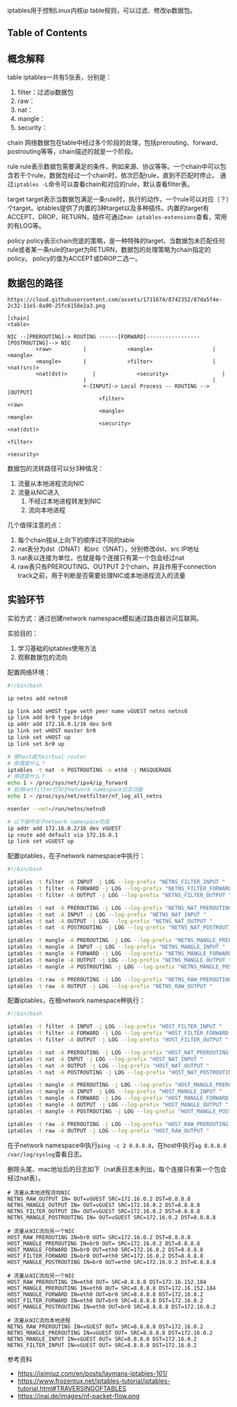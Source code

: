 iptables用于控制Linux内核ip table规则，可以过滤、修改ip数据包。

## Table of Contents

## 概念解释

table
iptables一共有5张表，分别是：

1. filter：过滤ip数据包
2. raw：
3. nat：
4. mangle：
5. security：

chain
网络数据包在table中经过多个阶段的处理，包括prerouting、forward、postrouting等等，chain描述的就是一个阶段。

rule
rule表示数据包需要满足的条件，例如来源、协议等等。一个chain中可以包含若干个rule，数据包经过一个chain时，依次匹配rule，直到不匹配时停止。
通过`iptables -L`命令可以查看chain和对应的rule，默认查看filter表。

target
target表示当数据包满足一条rule时，执行的动作，一个rule可以对应（？）个target。iptables提供了内置的3种target以及多种插件。内置的target有ACCEPT、DROP、RETURN，插件可通过`man iptables-extensions`查看，常用的有LOG等。

policy
policy表示chain兜底的策略，是一种特殊的target，当数据包未匹配任何rule或者某一条rule的target为RETURN，数据包的处理策略为chain指定的policy。
policy的值为ACCEPT或DROP二选一。

## 数据包的路径

```
https://cloud.githubusercontent.com/assets/1711674/8742352/87da5f4e-2c32-11e5-8a90-25fc6158e2a3.png

[chain]
<table>

NIC --[PREROUTING]-> ROUTING ------[FORWARD]-----------------[POSTROUTING]--> NIC
         <raw>          |             <mangle>                   |  <mangle>
         <mangle>       |             <filter>                   |  <nat(src)>
         <nat(dst)>        |             <security>                 |  
                        |                                        |   
                        +-[INPUT]-> Local Process -- ROUTING -->[OUTPUT]
                             <filter>                              <raw>
                             <mangle>                              <mangle>
                             <security>                            <nat(dst)>
                                                                   <filter>
                                                                   <security>
```

数据包的流转路径可以分3种情况：

1. 流量从本地进程流向NIC
2. 流量从NIC进入
   1. 不经过本地进程转发到NIC
   2. 流向本地进程

几个值得注意的点：

1. 每个chain按从上向下的顺序过不同的table
2. nat表分为dst（DNAT）和src（SNAT），分别修改dst、src IP地址
3. nat表以连接为单位，也就是每个连接只有第一个包会经过nat
4. raw表只有PREROUTING、OUTPUT 2个chain，并且作用于connection track之前，用于判断是否需要处理NIC或本地进程流入的流量

## 实验环节

实验方式：通过创建network namespace模拟通过路由器访问互联网。

实验目的：

1. 学习基础的iptables使用方法
2. 观察数据包的流向

配置网络环境：

```bash
#!/bin/bash

ip netns add netns0

ip link add vHOST type veth peer name vGUEST netns netns0
ip link add br0 type bridge
ip addr add 172.16.0.1/16 dev br0
ip link set vHOST master br0
ip link set vHOST up
ip link set br0 up

# 使host成为virtual router
# 原理是什么？
iptables -t nat -A POSTROUTING -o eth0 -j MASQUERADE
# 用途是什么？
echo 1 > /proc/sys/net/ipv4/ip_forward
# 启用netfilter打印子network namespace日志功能
echo 1 > /proc/sys/net/netfilter/nf_log_all_netns

nsenter --net=/run/netns/netns0

# 以下操作在子network namespace完成
ip addr add 172.16.0.2/16 dev vGUEST
ip route add default via 172.16.0.1
ip link set vGUEST up
```

配置iptables，在子network namespace中执行：

```bash
#!/bin/bash

iptables -t filter -A INPUT -j LOG --log-prefix "NETNS_FILTER_INPUT "
iptables -t filter -A FORWARD -j LOG --log-prefix "NETNS_FILTER_FORWARD "
iptables -t filter -A OUTPUT -j LOG --log-prefix "NETNS_FILTER_OUTPUT "

iptables -t nat -A PREROUTING -j LOG --log-prefix "NETNS_NAT_PREROUTING "
iptables -t nat -A INPUT -j LOG --log-prefix "NETNS_NAT_INPUT "
iptables -t nat -A OUTPUT -j LOG --log-prefix "NETNS_NAT_OUTPUT "
iptables -t nat -A POSTROUTING -j LOG --log-prefix "NETNS_NAT_POSTROUTING "

iptables -t mangle -A PREROUTING -j LOG --log-prefix "NETNS_MANGLE_PREROUTING "
iptables -t mangle -A INPUT -j LOG --log-prefix "NETNS_MANGLE_INPUT "
iptables -t mangle -A FORWARD -j LOG --log-prefix "NETNS_MANGLE_FORWARD "
iptables -t mangle -A OUTPUT -j LOG --log-prefix "NETNS_MANGLE_OUTPUT "
iptables -t mangle -A POSTROUTING -j LOG --log-prefix "NETNS_MANGLE_POSTROUTING "

iptables -t raw -A PREROUTING -j LOG --log-prefix "NETNS_RAW_PREROUTING "
iptables -t raw -A OUTPUT -j LOG --log-prefix "NETNS_RAW_OUTPUT "
```

配置iptables，在根network namespace种执行：

```bash
#!/bin/bash

iptables -t filter -A INPUT -j LOG --log-prefix "HOST_FILTER_INPUT "
iptables -t filter -A FORWARD -j LOG --log-prefix "HOST_FILTER_FORWARD "
iptables -t filter -A OUTPUT -j LOG --log-prefix "HOST_FILTER_OUTPUT "

iptables -t nat -A PREROUTING -j LOG --log-prefix "HOST_NAT_PREROUTING "
iptables -t nat -A INPUT -j LOG --log-prefix "HOST_NAT_INPUT "
iptables -t nat -A OUTPUT -j LOG --log-prefix "HOST_NAT_OUTPUT "
iptables -t nat -A POSTROUTING -j LOG --log-prefix "HOST_NAT_POSTROUTING "

iptables -t mangle -A PREROUTING -j LOG --log-prefix "HOST_MANGLE_PREROUTING "
iptables -t mangle -A INPUT -j LOG --log-prefix "HOST_MANGLE_INPUT "
iptables -t mangle -A FORWARD -j LOG --log-prefix "HOST_MANGLE_FORWARD "
iptables -t mangle -A OUTPUT -j LOG --log-prefix "HOST_MANGLE_OUTPUT "
iptables -t mangle -A POSTROUTING -j LOG --log-prefix "HOST_MANGLE_POSTROUTING "

iptables -t raw -A PREROUTING -j LOG --log-prefix "HOST_RAW_PREROUTING "
iptables -t raw -A OUTPUT -j LOG --log-prefix "HOST_RAW_OUTPUT "
```

在子network namespace中执行`ping -c 2 8.8.8.8`，在host中执行`ag 8.8.8.8 /var/log/syslog`查看日志。

删除头尾、mac地址后的日志如下（nat表日志未列出，每个连接只有第一个包会经过nat表）。

```text
# 流量从本地进程流向NIC
NETNS_RAW_OUTPUT IN= OUT=vGUEST SRC=172.16.0.2 DST=8.8.8.8
NETNS_MANGLE_OUTPUT IN= OUT=vGUEST SRC=172.16.0.2 DST=8.8.8.8
NETNS_FILTER_OUTPUT IN= OUT=vGUEST SRC=172.16.0.2 DST=8.8.8.8
NETNS_MANGLE_POSTROUTING IN= OUT=vGUEST SRC=172.16.0.2 DST=8.8.8.8

# 流量从NIC流向另一个NIC
HOST_RAW_PREROUTING IN=br0 OUT= SRC=172.16.0.2 DST=8.8.8.8
HOST_MANGLE_PREROUTING IN=br0 OUT= SRC=172.16.0.2 DST=8.8.8.8
HOST_MANGLE_FORWARD IN=br0 OUT=eth0 SRC=172.16.0.2 DST=8.8.8.8
HOST_FILTER_FORWARD IN=br0 OUT=eth0 SRC=172.16.0.2 DST=8.8.8.8
HOST_MANGLE_POSTROUTING IN=br0 OUT=eth0 SRC=172.16.0.2 DST=8.8.8.8

# 流量从NIC流向另一个NIC
HOST_RAW_PREROUTING IN=eth0 OUT= SRC=8.8.8.8 DST=172.16.152.184
HOST_MANGLE_PREROUTING IN=eth0 OUT= SRC=8.8.8.8 DST=172.16.152.184
HOST_MANGLE_FORWARD IN=eth0 OUT=br0 SRC=8.8.8.8 DST=172.16.0.2
HOST_FILTER_FORWARD IN=eth0 OUT=br0 SRC=8.8.8.8 DST=172.16.0.2
HOST_MANGLE_POSTROUTING IN=eth0 OUT=br0 SRC=8.8.8.8 DST=172.16.0.2

# 流量从NIC流向本地进程
NETNS_RAW_PREROUTING IN=vGUEST OUT= SRC=8.8.8.8 DST=172.16.0.2
NETNS_MANGLE_PREROUTING IN=vGUEST OUT= SRC=8.8.8.8 DST=172.16.0.2
NETNS_MANGLE_INPUT IN=vGUEST OUT= SRC=8.8.8.8 DST=172.16.0.2
NETNS_FILTER_INPUT IN=vGUEST OUT= SRC=8.8.8.8 DST=172.16.0.2
```

参考资料

- https://iximiuz.com/en/posts/laymans-iptables-101/
- https://www.frozentux.net/iptables-tutorial/iptables-tutorial.html#TRAVERSINGOFTABLES
- https://inai.de/images/nf-packet-flow.png